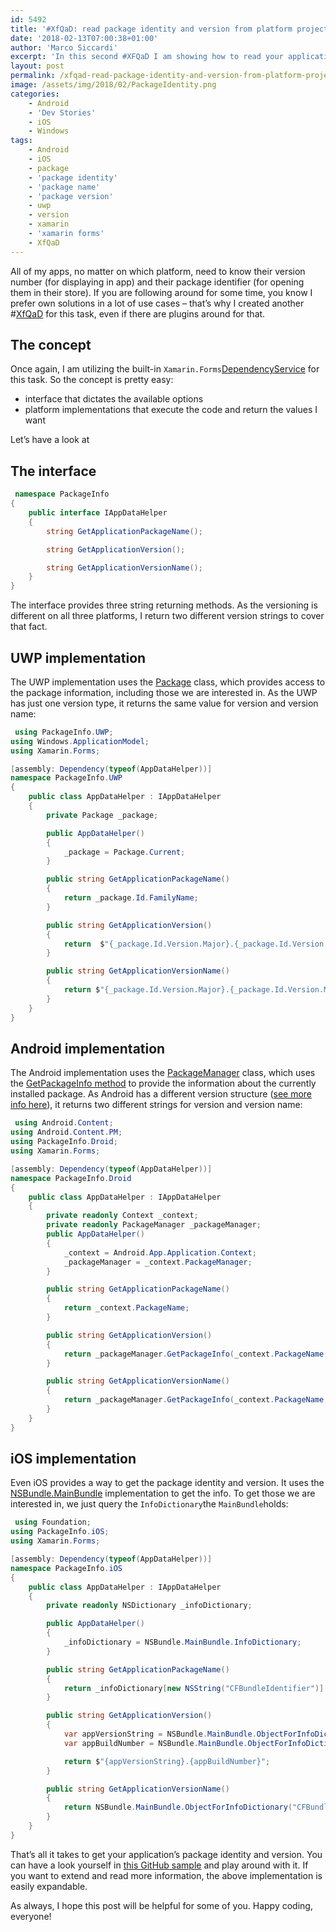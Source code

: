 ```yaml
---
id: 5492
title: '#XfQaD: read package identity and version from platform project with Xamarin.Forms'
date: '2018-02-13T07:00:38+01:00'
author: 'Marco Siccardi'
excerpt: 'In this second #XFQaD I am showing how to read your applications''s package identity as well as the package version using their dedicated native implementations for that task.'
layout: post
permalink: /xfqad-read-package-identity-and-version-from-platform-project-with-xamarin-forms/
image: /assets/img/2018/02/PackageIdentity.png
categories:
    - Android
    - 'Dev Stories'
    - iOS
    - Windows
tags:
    - Android
    - iOS
    - package
    - 'package identity'
    - 'package name'
    - 'package version'
    - uwp
    - version
    - xamarin
    - 'xamarin forms'
    - XfQaD
---
```


All of my apps, no matter on which platform, need to know their version number (for displaying in app) and their package identifier (for opening them in their store). If you are following around for some time, you know I prefer own solutions in a lot of use cases – that’s why I created another #[XfQaD](https://msicc.net/tag/xfqad/) for this task, even if there are plugins around for that.

## The concept

Once again, I am utilizing the built-in `Xamarin.Forms`[DependencyService](https://developer.xamarin.com/guides/xamarin-forms/application-fundamentals/dependency-service/) for this task. So the concept is pretty easy:

- interface that dictates the available options
- platform implementations that execute the code and return the values I want

Let’s have a look at

## The interface

``` csharp
 namespace PackageInfo
{
    public interface IAppDataHelper
    {
        string GetApplicationPackageName();

        string GetApplicationVersion();

        string GetApplicationVersionName();
    }
}
```
 
The interface provides three string returning methods. As the versioning is different on all three platforms, I return two different version strings to cover that fact.

## UWP implementation

The UWP implementation uses the [Package](https://docs.microsoft.com/en-us/uwp/api/windows.applicationmodel.package?f1url=https%3A%2F%2Fmsdn.microsoft.com%2Fquery%2Fdev15.query%3FappId%3DDev15IDEF1%26l%3DEN-US%26k%3Dk(Windows.ApplicationModel.Package)%3Bk(TargetFrameworkMoniker-.NETCore%2CVersion%3Dv5.0)%3Bk(DevLang-csharp)%26rd%3Dtrue) class, which provides access to the package information, including those we are interested in. As the UWP has just one version type, it returns the same value for version and version name:

``` csharp
 using PackageInfo.UWP;
using Windows.ApplicationModel;
using Xamarin.Forms;

[assembly: Dependency(typeof(AppDataHelper))]
namespace PackageInfo.UWP
{
    public class AppDataHelper : IAppDataHelper
    {
        private Package _package;

        public AppDataHelper()
        {
            _package = Package.Current;
        }

        public string GetApplicationPackageName()
        {
            return _package.Id.FamilyName;
        }

        public string GetApplicationVersion()
        {
            return  $"{_package.Id.Version.Major}.{_package.Id.Version.Minor}.{_package.Id.Version.Build}.{_package.Id.Version.Revision}";
        }

        public string GetApplicationVersionName()
        {
            return $"{_package.Id.Version.Major}.{_package.Id.Version.Minor}.{_package.Id.Version.Build}.{_package.Id.Version.Revision}";
        }
    }
}
```
 
## Android implementation

The Android implementation uses the [PackageManager](https://developer.xamarin.com/api/type/Android.Content.PM.PackageManager/) class, which uses the [GetPackageInfo method](https://developer.xamarin.com/api/member/Android.Content.PM.PackageManager.GetPackageInfo/p/System.String/Android.Content.PM.PackageInfoFlags/) to provide the information about the currently installed package. As Android has a different version structure ([see more info here](https://developer.xamarin.com/guides/android/advanced_topics/building-apps/building-abi-specific-apks/)), it returns two different strings for version and version name:

``` csharp
 using Android.Content;
using Android.Content.PM;
using PackageInfo.Droid;
using Xamarin.Forms;

[assembly: Dependency(typeof(AppDataHelper))]
namespace PackageInfo.Droid
{
    public class AppDataHelper : IAppDataHelper
    {
        private readonly Context _context;
        private readonly PackageManager _packageManager;
        public AppDataHelper()
        {
            _context = Android.App.Application.Context;
            _packageManager = _context.PackageManager;
        }

        public string GetApplicationPackageName()
        {
            return _context.PackageName;
        }

        public string GetApplicationVersion()
        {
            return _packageManager.GetPackageInfo(_context.PackageName, 0).VersionCode.ToString();
        }

        public string GetApplicationVersionName()
        {
            return _packageManager.GetPackageInfo(_context.PackageName, 0).VersionName;
        }
    }
}
```
 
## iOS implementation

Even iOS provides a way to get the package identity and version. It uses the [NSBundle.MainBundle](https://developer.xamarin.com/api/property/Foundation.NSBundle.MainBundle/) implementation to get the info. To get those we are interested in, we just query the `InfoDictionary`the `MainBundle`holds:

``` csharp
 using Foundation;
using PackageInfo.iOS;
using Xamarin.Forms;

[assembly: Dependency(typeof(AppDataHelper))]
namespace PackageInfo.iOS
{
    public class AppDataHelper : IAppDataHelper
    {
        private readonly NSDictionary _infoDictionary;

        public AppDataHelper()
        {
            _infoDictionary = NSBundle.MainBundle.InfoDictionary;
        }

        public string GetApplicationPackageName()
        {
            return _infoDictionary[new NSString("CFBundleIdentifier")].ToString();
        }

        public string GetApplicationVersion()
        {
            var appVersionString = NSBundle.MainBundle.ObjectForInfoDictionary("CFBundleShortVersionString").ToString();
            var appBuildNumber = NSBundle.MainBundle.ObjectForInfoDictionary("CFBundleVersion").ToString();

            return $"{appVersionString}.{appBuildNumber}";
        }

        public string GetApplicationVersionName()
        {
            return NSBundle.MainBundle.ObjectForInfoDictionary("CFBundleShortVersionString").ToString();
        }
    }
}
```
 
That’s all it takes to get your application’s package identity and version. You can have a look yourself in [this GitHub sample](https://github.com/MSiccDev/XfQADs/tree/master/PackageInfo) and play around with it. If you want to extend and read more information, the above implementation is easily expandable.

As always, I hope this post will be helpful for some of you. Happy coding, everyone!